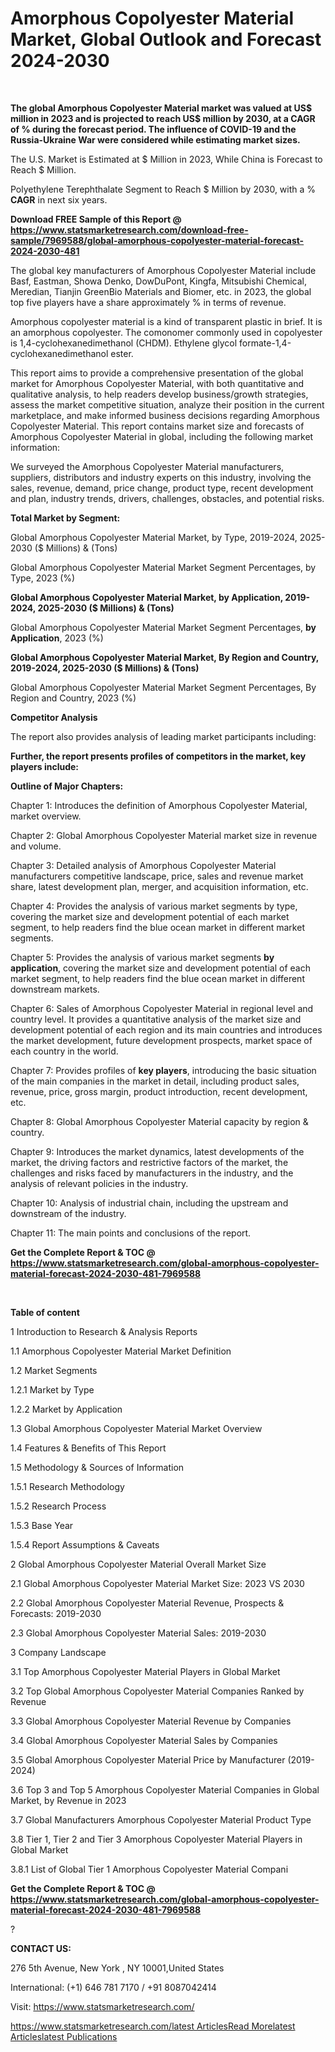 <h1>Amorphous Copolyester Material Market, Global Outlook and Forecast 2024-2030</h1><br/><p><strong>The global Amorphous Copolyester Material market was valued at US$ million in 2023 and is projected to reach US$ million by 2030, at a <strong>CAGR</strong> of % during the forecast period. The influence of COVID-19 and the Russia-Ukraine War were considered while estimating market sizes.</strong></p>
 
 
 
 <p>The U.S. Market is Estimated at $ Million in 2023, While China is Forecast to Reach $ Million.</p>
 
 
 
 <p>Polyethylene Terephthalate Segment to Reach $ Million by 2030, with a % <strong>CAGR</strong> in next six years.</p>
 
 
 
 <p><strong>Download FREE Sample of this Report @ <a href="https://www.statsmarketresearch.com/download-free-sample/7969588/global-amorphous-copolyester-material-forecast-2024-2030-481">https://www.statsmarketresearch.com/download-free-sample/7969588/global-amorphous-copolyester-material-forecast-2024-2030-481</a></strong></p>
 
 
 
 <p>The global key manufacturers of Amorphous Copolyester Material include Basf, Eastman, Showa Denko, DowDuPont, Kingfa, Mitsubishi Chemical, Meredian, Tianjin GreenBio Materials and Biomer, etc. in 2023, the global top five players have a share approximately % in terms of revenue.</p>
 
 
 
 <p>Amorphous copolyester material is a kind of transparent plastic in brief. It is an amorphous copolyester. The comonomer commonly used in copolyester is 1,4-cyclohexanedimethanol (CHDM). Ethylene glycol formate-1,4-cyclohexanedimethanol ester.</p>
 
 
 
 <p>This report aims to provide a comprehensive presentation of the global market for Amorphous Copolyester Material, with both quantitative and qualitative analysis, to help readers develop business/growth strategies, assess the market competitive situation, analyze their position in the current marketplace, and make informed business decisions regarding Amorphous Copolyester Material. This report contains market size and forecasts of Amorphous Copolyester Material in global, including the following market information:</p>
 
 
 
 <p>We surveyed the Amorphous Copolyester Material manufacturers, suppliers, distributors and industry experts on this industry, involving the sales, revenue, demand, price change, product type, recent development and plan, industry trends, drivers, challenges, obstacles, and potential risks.</p>
 
 
 
 <p><strong>Total Market by Segment:</strong></p>
 
 
 
 <p>Global Amorphous Copolyester Material Market, by Type, 2019-2024, 2025-2030 ($ Millions) & (Tons)</p>
 
 
 
 <p>Global Amorphous Copolyester Material Market Segment Percentages, by Type, 2023 (%)</p>
 
 
 
 <p><strong>Global Amorphous Copolyester Material Market, <strong>by Application</strong>, 2019-2024, 2025-2030 ($ Millions) & (Tons)</strong></p>
 
 
 
 <p>Global Amorphous Copolyester Material Market Segment Percentages, <strong>by Application</strong>, 2023 (%)</p>
 
 
 
 <p><strong>Global Amorphous Copolyester Material Market, By Region and Country, 2019-2024, 2025-2030 ($ Millions) & (Tons)</strong></p>
 
 
 
 <p>Global Amorphous Copolyester Material Market Segment Percentages, By Region and Country, 2023 (%)</p>
 
 
 
 <p><strong>Competitor Analysis</strong></p>
 
 
 
 <p>The report also provides analysis of leading market participants including:</p>
 
 
 
 <p><strong>Further, the report presents profiles of competitors in the market, <strong>key players</strong> include:</strong></p>
 
 
 
 <p><strong>Outline of Major Chapters:</strong></p>
 
 
 
 <p>Chapter 1: Introduces the definition of Amorphous Copolyester Material, market overview.</p>
 
 
 
 <p>Chapter 2: Global Amorphous Copolyester Material market size in revenue and volume.</p>
 
 
 
 <p>Chapter 3: Detailed analysis of Amorphous Copolyester Material manufacturers competitive landscape, price, sales and revenue market share, latest development plan, merger, and acquisition information, etc.</p>
 
 
 
 <p>Chapter 4: Provides the analysis of various market segments by type, covering the market size and development potential of each market segment, to help readers find the blue ocean market in different market segments.</p>
 
 
 
 <p>Chapter 5: Provides the analysis of various market segments <strong>by application</strong>, covering the market size and development potential of each market segment, to help readers find the blue ocean market in different downstream markets.</p>
 
 
 
 <p>Chapter 6: Sales of Amorphous Copolyester Material in regional level and country level. It provides a quantitative analysis of the market size and development potential of each region and its main countries and introduces the market development, future development prospects, market space of each country in the world.</p>
 
 
 
 <p>Chapter 7: Provides profiles of <strong>key players</strong>, introducing the basic situation of the main companies in the market in detail, including product sales, revenue, price, gross margin, product introduction, recent development, etc.</p>
 
 
 
 <p>Chapter 8: Global Amorphous Copolyester Material capacity by region & country.</p>
 
 
 
 <p>Chapter 9: Introduces the market dynamics, latest developments of the market, the driving factors and restrictive factors of the market, the challenges and risks faced by manufacturers in the industry, and the analysis of relevant policies in the industry.</p>
 
 
 
 <p>Chapter 10: Analysis of industrial chain, including the upstream and downstream of the industry.</p>
 
 
 
 <p>Chapter 11: The main points and conclusions of the report.</p>
 
 
 
 <div><b>Get the Complete Report & TOC @ <a href="https://www.statsmarketresearch.com/global-amorphous-copolyester-material-forecast-2024-2030-481-7969588">https://www.statsmarketresearch.com/global-amorphous-copolyester-material-forecast-2024-2030-481-7969588</a></b></div>
 
 
 
 <p><br />
 
 <b>Table of content</b></p>
 
 
 
 <p>1 Introduction to Research & Analysis Reports<br />
 
 1.1 Amorphous Copolyester Material Market Definition<br />
 
 1.2 Market Segments<br />
 
 1.2.1 Market by Type<br />
 
 1.2.2 Market by Application<br />
 
 1.3 Global Amorphous Copolyester Material Market Overview<br />
 
 1.4 Features & Benefits of This Report<br />
 
 1.5 Methodology & Sources of Information<br />
 
 1.5.1 Research Methodology<br />
 
 1.5.2 Research Process<br />
 
 1.5.3 Base Year<br />
 
 1.5.4 Report Assumptions & Caveats<br />
 
 2 Global Amorphous Copolyester Material Overall Market Size<br />
 
 2.1 Global Amorphous Copolyester Material Market Size: 2023 VS 2030<br />
 
 2.2 Global Amorphous Copolyester Material Revenue, Prospects & Forecasts: 2019-2030<br />
 
 2.3 Global Amorphous Copolyester Material Sales: 2019-2030<br />
 
 3 Company Landscape<br />
 
 3.1 Top Amorphous Copolyester Material Players in Global Market<br />
 
 3.2 Top Global Amorphous Copolyester Material Companies Ranked by Revenue<br />
 
 3.3 Global Amorphous Copolyester Material Revenue by Companies<br />
 
 3.4 Global Amorphous Copolyester Material Sales by Companies<br />
 
 3.5 Global Amorphous Copolyester Material Price by Manufacturer (2019-2024)<br />
 
 3.6 Top 3 and Top 5 Amorphous Copolyester Material Companies in Global Market, by Revenue in 2023<br />
 
 3.7 Global Manufacturers Amorphous Copolyester Material Product Type<br />
 
 3.8 Tier 1, Tier 2 and Tier 3 Amorphous Copolyester Material Players in Global Market<br />
 
 3.8.1 List of Global Tier 1 Amorphous Copolyester Material Compani</p>
 
 
 
 <div><b>Get the Complete Report & TOC @ <a href="https://www.statsmarketresearch.com/global-amorphous-copolyester-material-forecast-2024-2030-481-7969588">https://www.statsmarketresearch.com/global-amorphous-copolyester-material-forecast-2024-2030-481-7969588</a></b></div>
 
 
 
 <p>? </p>
 
 
 
 <p><b>CONTACT US:</b><br />
 
 276 5th Avenue, New York , NY 10001,United States<br />
 
 International: (+1) 646 781 7170 / +91 8087042414<br />
 
 Visit: <a href="https://www.statsmarketresearch.com/">https://www.statsmarketresearch.com/</a><br />
 
 <a href="https://gyeongbokgung.com">https://www.statsmarketresearch.com/</a><a href="https://hallyeomaritime.com">latest Articles</a><a href="https://jingwansa.com">Read More</a><a href="https://nguoiviet.jp/">latest Articles</a><a href="https://www.intelmarketresearch.com/">latest Publications</a></p>